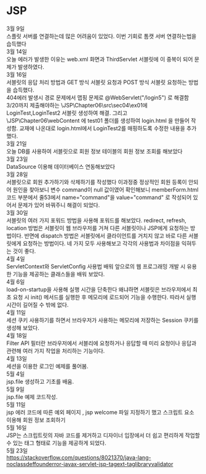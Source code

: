 # JSP
3월 9일 <br>
스플릿 서버를 연결하는데 많은 어려움이 있었다. 이번 기회로 톰캣 서버 연결하는법을 습득했다
<br>
3월 14일 <br>
오늘 에러가 발생한 이유는 web.xml 화면과 ThirdServlet 서블릿에 <servlet-mapping>이 중복이 되어 문제가 발생하였다.
<br>
3월 16일 <br>
서블릿의 응답 처리 방법과 GET 방식 서블릿 요청과 POST 방식 서블릿 요청하는 방법을 습득했다. 
<br>
404에러 발생시 경로 문제에서 맵핑 문제로 @WebServlet("/login5") 로 해결함 <br>
 3/20까지 제출해야하는  \JSP\Chapter06\src\sec04\ex01에 LoginTest,LoginTest2 서블릿 생성하여 해결. 그리고 \JSP\Chapter06\webContent 에 test01 폴더를 생성하여
login.html 을 만들어 작성함. 교재에 나온대로 login.html에서 LoginTest2를 매핑하도록 수정한 내용을 추가했다. <br>
3월 21일 <br>
 오늘 DB를 사용하여 서블릿으로 회원 정보 테이블의 회원 정보 조회를 해보았다 <br>
3월 23일 <br>
 DataSource 이용해 데이터베이스 연동해보았다<br>
3월 28일 <br>
 서블릿으로 회원 추가하기와 삭제하기를 작성했다 이과정중 정상적인 회원 등록이 안되어 원인을 찾아보니 변수 command이 null 값이였어 확인해보니
 memberForm.html 코드 부분에서 줄53에서 name="command"을 value="command" 로 작성되어 있어서 문제가 있어 바꿔주니 해결이 되었다.
<br>
3월 30일 <br>
 서블릿의 여러 가지 포워드 방법을 사용해 포워드를 해보았다. redirect, refresh, location 방법은 서블릿이 웹 브라우저를 거쳐 다른 서블릿이나 JSP에게 요청하는 방법이다. 반면에 dispatch 방법은 서블릿에서 클라이언트를 거치지 않고 바로 다른 서블릿에게 요청하는 방법이다. 네 가지 모두 사용해보고 각각의 사용법과 차이점을 익혀두는 것이 좋다.
<br>
4월 4일 <br>
ServletContext와 ServletConfig 사용법 배워 앞으로의 웹 프로그래밍 개발 시 유용한 기능을 제공하는 클래스들을 배워 보았다.
<br>
4월 6일 <br>
load-on-startup을 사용해 실행 시간을 단축한다 왜냐하면 서블릿은 브라우저에서 최초 요청 시 init() 메서드를 실행한 후 메모리에 로드되어 기능을 수행한다. 따라서 실행 시간이 길어질 수 밖에 없다.
 <br>
4월 11일 <br>
 세션 쿠키 사용하기를 하면서 브라우저가 사용하는 메모리에 저장하는 Session 쿠키를 생성해 보았다.
 <br>
 4월 18일 <br>
 Filter API 필터란 브라우저에서 서블리에 요청하거나 응답할 때 미리 요청이나 응답과 관련해 여러 가지 작업을 처리하는 기능이다.
 <br>
4월 13일 <br>
세션을 이용한 로그인 예제를 풀어봄.
<br>
5월 4일 <br>
jsp.file 생성하고 기초를 배움.
 <br>
5월 9일 <br>
jsp.file 예제 코드작성.
 <br>
5월 11일 <br>
jsp 에러 코드에 따른 예외 페이지 , jsp welcome 파일 지정하기 했고 스크립트 요소 이용해 회원 정보 조회하기
 <br>
5월 16일 <br>
 JSP는 스크립트릿의 자바 코드를 제거하고 디자이너 입장에서 더 쉽고 편리하게 작업할 수 있는 태그 형태로 기능을 제공하게 되었다.
 <br>
 5월 23일 <br>
 https://stackoverflow.com/questions/8021370/java-lang-noclassdeffounderror-javax-servlet-jsp-tagext-taglibraryvalidator
 <br>
